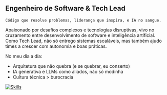 ## Engenheiro de Software & Tech Lead

`Código que resolve problemas, liderança que inspira, e IA no sangue.`

Apaixonado por desafios complexos e tecnologias disruptivas, vivo no cruzamento entre desenvolvimento de software e inteligência artificial. Como Tech Lead, não só entrego sistemas escaláveis, mas também ajudo times a crescer com autonomia e boas práticas.

No meu dia a dia:
- Arquitetura que não quebra (e se quebrar, eu conserto)
- IA generativa e LLMs como aliados, não só modinha
- Cultura técnica > burocracia

[![Skills](https://skillicons.dev/icons?i=aws,docker,git,go,cloudflare,bash,py,react,nodejs,postgres,redis)](https://skillicons.dev)
